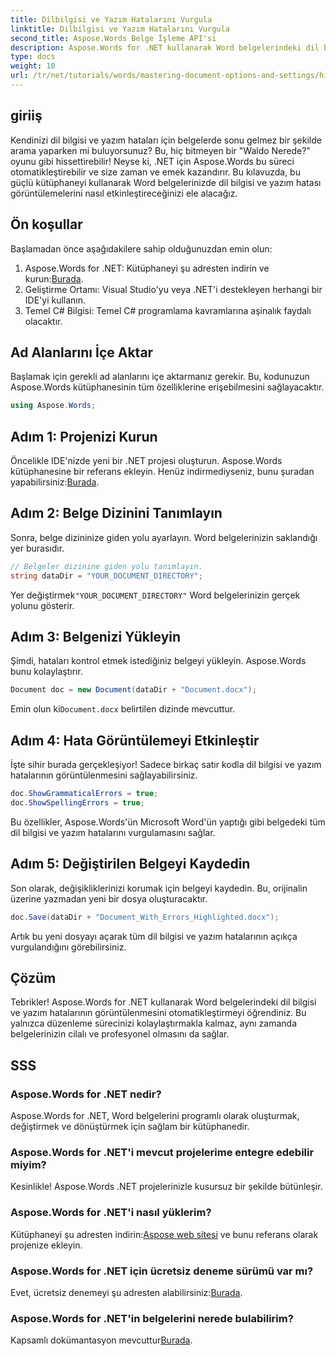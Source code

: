 ```yaml
---
title: Dilbilgisi ve Yazım Hatalarını Vurgula
linktitle: Dilbilgisi ve Yazım Hatalarını Vurgula
second_title: Aspose.Words Belge İşleme API'si
description: Aspose.Words for .NET kullanarak Word belgelerindeki dil bilgisi ve yazım hatalarının otomatik olarak nasıl tespit edileceğini öğrenin. Bu adım adım kılavuz.
type: docs
weight: 10
url: /tr/net/tutorials/words/mastering-document-options-and-settings/highlight-grammatical-and-spelling-errors/
---
```

## giriiş

Kendinizi dil bilgisi ve yazım hataları için belgelerde sonu gelmez bir şekilde arama yaparken mi buluyorsunuz? Bu, hiç bitmeyen bir "Waldo Nerede?" oyunu gibi hissettirebilir! Neyse ki, .NET için Aspose.Words bu süreci otomatikleştirebilir ve size zaman ve emek kazandırır. Bu kılavuzda, bu güçlü kütüphaneyi kullanarak Word belgelerinizde dil bilgisi ve yazım hatası görüntülemelerini nasıl etkinleştireceğinizi ele alacağız.

## Ön koşullar

Başlamadan önce aşağıdakilere sahip olduğunuzdan emin olun:

1.  Aspose.Words for .NET: Kütüphaneyi şu adresten indirin ve kurun:[Burada](https://releases.aspose.com/words/net/).
2. Geliştirme Ortamı: Visual Studio'yu veya .NET'i destekleyen herhangi bir IDE'yi kullanın.
3. Temel C# Bilgisi: Temel C# programlama kavramlarına aşinalık faydalı olacaktır.

## Ad Alanlarını İçe Aktar

Başlamak için gerekli ad alanlarını içe aktarmanız gerekir. Bu, kodunuzun Aspose.Words kütüphanesinin tüm özelliklerine erişebilmesini sağlayacaktır.

```csharp
using Aspose.Words;
```

## Adım 1: Projenizi Kurun

 Öncelikle IDE'nizde yeni bir .NET projesi oluşturun. Aspose.Words kütüphanesine bir referans ekleyin. Henüz indirmediyseniz, bunu şuradan yapabilirsiniz:[Burada](https://releases.aspose.com/words/net/).

## Adım 2: Belge Dizinini Tanımlayın

Sonra, belge dizininize giden yolu ayarlayın. Word belgelerinizin saklandığı yer burasıdır.

```csharp
// Belgeler dizinine giden yolu tanımlayın.
string dataDir = "YOUR_DOCUMENT_DIRECTORY";
```

 Yer değiştirmek`"YOUR_DOCUMENT_DIRECTORY"` Word belgelerinizin gerçek yolunu gösterir.

## Adım 3: Belgenizi Yükleyin

Şimdi, hataları kontrol etmek istediğiniz belgeyi yükleyin. Aspose.Words bunu kolaylaştırır.

```csharp
Document doc = new Document(dataDir + "Document.docx");
```

 Emin olun ki`Document.docx` belirtilen dizinde mevcuttur.

## Adım 4: Hata Görüntülemeyi Etkinleştir

İşte sihir burada gerçekleşiyor! Sadece birkaç satır kodla dil bilgisi ve yazım hatalarının görüntülenmesini sağlayabilirsiniz.

```csharp
doc.ShowGrammaticalErrors = true;
doc.ShowSpellingErrors = true;
```

Bu özellikler, Aspose.Words'ün Microsoft Word'ün yaptığı gibi belgedeki tüm dil bilgisi ve yazım hatalarını vurgulamasını sağlar.

## Adım 5: Değiştirilen Belgeyi Kaydedin

Son olarak, değişikliklerinizi korumak için belgeyi kaydedin. Bu, orijinalin üzerine yazmadan yeni bir dosya oluşturacaktır.

```csharp
doc.Save(dataDir + "Document_With_Errors_Highlighted.docx");
```

Artık bu yeni dosyayı açarak tüm dil bilgisi ve yazım hatalarının açıkça vurgulandığını görebilirsiniz.

## Çözüm

Tebrikler! Aspose.Words for .NET kullanarak Word belgelerindeki dil bilgisi ve yazım hatalarının görüntülenmesini otomatikleştirmeyi öğrendiniz. Bu yalnızca düzenleme sürecinizi kolaylaştırmakla kalmaz, aynı zamanda belgelerinizin cilalı ve profesyonel olmasını da sağlar.

## SSS

### Aspose.Words for .NET nedir?
Aspose.Words for .NET, Word belgelerini programlı olarak oluşturmak, değiştirmek ve dönüştürmek için sağlam bir kütüphanedir.

### Aspose.Words for .NET'i mevcut projelerime entegre edebilir miyim?
Kesinlikle! Aspose.Words .NET projelerinizle kusursuz bir şekilde bütünleşir.

### Aspose.Words for .NET'i nasıl yüklerim?
 Kütüphaneyi şu adresten indirin:[Aspose web sitesi](https://releases.aspose.com/words/net/) ve bunu referans olarak projenize ekleyin.

### Aspose.Words for .NET için ücretsiz deneme sürümü var mı?
 Evet, ücretsiz denemeyi şu adresten alabilirsiniz:[Burada](https://releases.aspose.com/).

### Aspose.Words for .NET'in belgelerini nerede bulabilirim?
 Kapsamlı dokümantasyon mevcuttur[Burada](https://reference.aspose.com/words/net/).